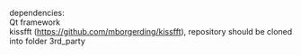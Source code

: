 dependencies:  
Qt framework  
kissfft (https://github.com/mborgerding/kissfft), repository should be cloned into folder 3rd_party  
